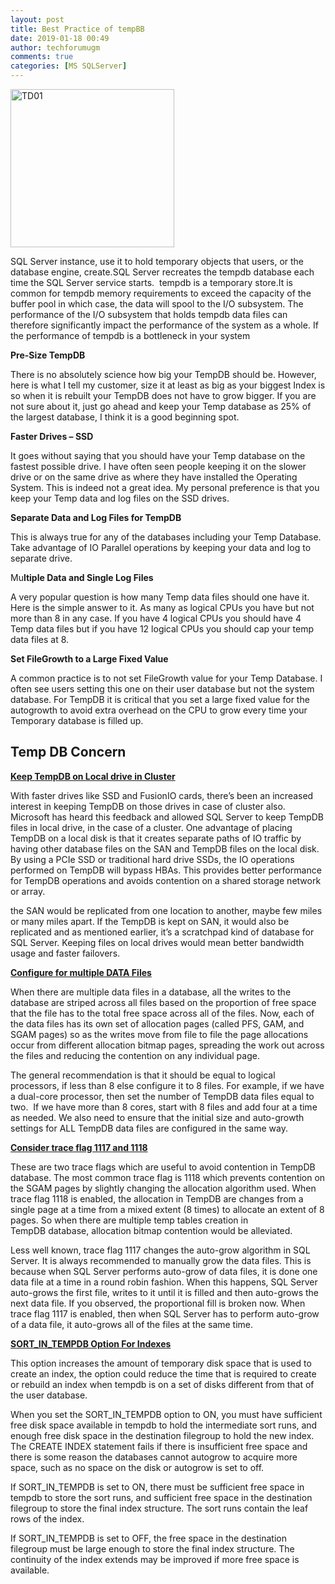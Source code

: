 ```yaml
---
layout: post
title: Best Practice of tempBB
date: 2019-01-18 00:49
author: techforumugm
comments: true
categories: [MS SQLServer]
---
```

<img class="alignnone  wp-image-1022" src="https://techforumugm.files.wordpress.com/2019/01/td01.png" alt="TD01" width="262" height="253" />

SQL Server instance, use it to hold temporary objects that users, or the database engine, create.SQL Server recreates the tempdb database each time the SQL Server service starts.  tempdb is a temporary store.It is common for tempdb memory requirements to exceed the capacity of the buffer pool in which case, the data will spool to the I/O subsystem. The performance of the I/O subsystem that holds tempdb data files can therefore significantly impact the performance of the system as a whole. If the performance of tempdb is a bottleneck in your system

<b>Pre-Size </b><b>TempDB</b>

There is no absolutely science how big your TempDB should be. However, here is what I tell my customer, size it at least as big as your biggest Index is so when it is rebuilt your TempDB does not have to grow bigger. If you are not sure about it, just go ahead and keep your Temp database as 25% of the largest database, I think it is a good beginning spot.

<b>Faster Drives – SSD</b>

It goes without saying that you should have your Temp database on the fastest possible drive. I have often seen people keeping it on the slower drive or on the same drive as where they have installed the Operating System. This is indeed not a great idea. My personal preference is that you keep your Temp data and log files on the SSD drives.

<b>Separate Data and Log Files for </b><b>TempDB</b>

This is always true for any of the databases including your Temp Database. Take advantage of IO Parallel operations by keeping your data and log to separate drive.

Mu<b>ltiple Data and Single Log Files</b>

A very popular question is how many Temp data files should one have it. Here is the simple answer to it. As many as logical CPUs you have but not more than 8 in any case. If you have 4 logical CPUs you should have 4 Temp data files but if you have 12 logical CPUs you should cap your temp data files at 8.

<b>Set </b><b>FileGrowth</b><b> to a Large Fixed Value</b>

A common practice is to not set FileGrowth value for your Temp Database. I often see users setting this one on their user database but not the system database. For TempDB it is critical that you set a large fixed value for the autogrowth to avoid extra overhead on the CPU to grow every time your Temporary database is filled up.
<h2><b>Temp DB Concern</b></h2>
<u><b>Keep </b></u><u><b>TempDB</b></u><u><b> on Local drive in Cluster</b></u>

With faster drives like SSD and FusionIO cards, there’s been an increased interest in keeping TempDB on those drives in case of cluster also. Microsoft has heard this feedback and allowed SQL Server to keep TempDB files in local drive, in the case of a cluster. One advantage of placing TempDB on a local disk is that it creates separate paths of IO traffic by having other database files on the SAN and TempDB files on the local disk. By using a PCIe SSD or traditional hard drive SSDs, the IO operations performed on TempDB will bypass HBAs. This provides better performance for TempDB operations and avoids contention on a shared storage network or array.

the SAN would be replicated from one location to another, maybe few miles or many miles apart. If the TempDB is kept on SAN, it would also be replicated and as mentioned earlier, it’s a scratchpad kind of database for SQL Server. Keeping files on local drives would mean better bandwidth usage and faster failovers.

<u><b>Configure for multiple DATA Files</b></u>

When there are multiple data files in a database, all the writes to the database are striped across all files based on the proportion of free space that the file has to the total free space across all of the files. Now, each of the data files has its own set of allocation pages (called PFS, GAM, and SGAM pages) so as the writes move from file to file the page allocations occur from different allocation bitmap pages, spreading the work out across the files and reducing the contention on any individual page.

The general recommendation is that it should be equal to logical processors, if less than 8 else configure it to 8 files. For example, if we have a dual-core processor, then set the number of TempDB data files equal to two.  If we have more than 8 cores, start with 8 files and add four at a time as needed. We also need to ensure that the initial size and auto-growth settings for ALL TempDB data files are configured in the same way.

<u><b>Consider trace flag 1117 and 1118</b></u>

These are two trace flags which are useful to avoid contention in TempDB database. The most common trace flag is 1118 which prevents contention on the SGAM pages by slightly changing the allocation algorithm used. When trace flag 1118 is enabled, the allocation in TempDB are changes from a single page at a time from a mixed extent (8 times) to allocate an extent of 8 pages. So when there are multiple temp tables creation in TempDB database, allocation bitmap contention would be alleviated.

Less well known, trace flag 1117 changes the auto-grow algorithm in SQL Server. It is always recommended to manually grow the data files. This is because when SQL Server performs auto-grow of data files, it is done one data file at a time in a round robin fashion. When this happens, SQL Server auto-grows the first file, writes to it until it is filled and then auto-grows the next data file. If you observed, the proportional fill is broken now. When trace flag 1117 is enabled, then when SQL Server has to perform auto-grow of a data file, it auto-grows all of the files at the same time.

<u><b>SORT_IN_TEMPDB Option For Indexes</b></u>

This option increases the amount of temporary disk space that is used to create an index, the option could reduce the time that is required to create or rebuild an index when tempdb is on a set of disks different from that of the user database.

When you set the SORT_IN_TEMPDB option to ON, you must have sufficient free disk space available in tempdb to hold the intermediate sort runs, and enough free disk space in the destination filegroup to hold the new index. The CREATE INDEX statement fails if there is insufficient free space and there is some reason the databases cannot autogrow to acquire more space, such as no space on the disk or autogrow is set to off.

If SORT_IN_TEMPDB is set to ON, there must be sufficient free space in tempdb to store the sort runs, and sufficient free space in the destination filegroup to store the final index structure. The sort runs contain the leaf rows of the index.

If SORT_IN_TEMPDB is set to OFF, the free space in the destination filegroup must be large enough to store the final index structure. The continuity of the index extends may be improved if more free space is available.
